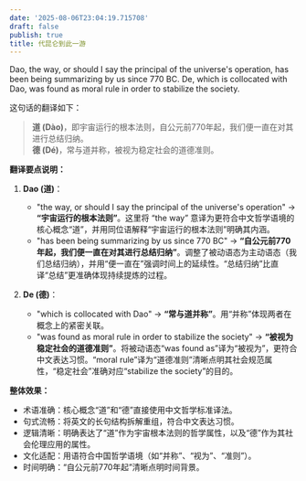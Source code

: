 ```yaml
---
date: '2025-08-06T23:04:19.715708'
draft: false
publish: true
title: 代昆仑到此一游
---
```


Dao, the way, or should I say the principal of the universe's operation, has been being summarizing by us since 770 BC.
De, which is collocated with Dao, was found as moral rule in order to stabilize the society. 


这句话的翻译如下：

> **道 (Dào)**，即宇宙运行的根本法则，自公元前770年起，我们便一直在对其进行总结归纳。  
> **德 (Dé)**，常与道并称，被视为稳定社会的道德准则。

**翻译要点说明：**

1.  **Dao (道)**：
    *   "the way, or should I say the principal of the universe's operation" → **“宇宙运行的根本法则”**。这里将 “the way” 意译为更符合中文哲学语境的核心概念“道”，并用同位语解释“宇宙运行的根本法则”明确其内涵。
    *   "has been being summarizing by us since 770 BC" → **“自公元前770年起，我们便一直在对其进行总结归纳”**。调整了被动语态为主动语态（我们总结归纳），并用“便一直在”强调时间上的延续性。“总结归纳”比直译“总结”更准确体现持续提炼的过程。

2.  **De (德)**：
    *   "which is collocated with Dao" → **“常与道并称”**。用“并称”体现两者在概念上的紧密关联。
    *   "was found as moral rule in order to stabilize the society" → **“被视为稳定社会的道德准则”**。将被动语态“was found as”译为“被视为”，更符合中文表达习惯。“moral rule”译为“道德准则”清晰点明其社会规范属性，“稳定社会”准确对应“stabilize the society”的目的。

**整体效果：**
*   术语准确：核心概念“道”和“德”直接使用中文哲学标准译法。
*   句式流畅：将英文的长句结构拆解重组，符合中文表达习惯。
*   逻辑清晰：明确表达了“道”作为宇宙根本法则的哲学属性，以及“德”作为其社会伦理应用的属性。
*   文化适配：用语符合中国哲学语境（如“并称”、“视为”、“准则”）。
*   时间明确：“自公元前770年起”清晰点明时间背景。